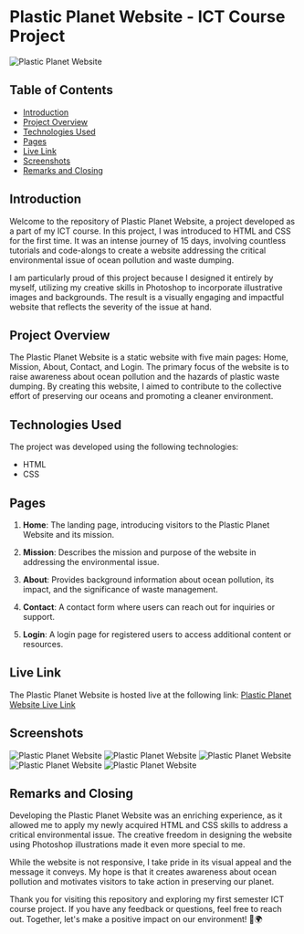 # Plastic Planet Website - ICT Course Project

![Plastic Planet Website](link_to_your_image_here)

## Table of Contents
- [Introduction](#introduction)
- [Project Overview](#project-overview)
- [Technologies Used](#technologies-used)
- [Pages](#pages)
- [Live Link](#live-link)
- [Screenshots](#screenshots)
- [Remarks and Closing](#remarks-and-closing)

## Introduction

Welcome to the repository of Plastic Planet Website, a project developed as a part of my ICT course. In this project, I was introduced to HTML and CSS for the first time. It was an intense journey of 15 days, involving countless tutorials and code-alongs to create a website addressing the critical environmental issue of ocean pollution and waste dumping.

I am particularly proud of this project because I designed it entirely by myself, utilizing my creative skills in Photoshop to incorporate illustrative images and backgrounds. The result is a visually engaging and impactful website that reflects the severity of the issue at hand.

## Project Overview

The Plastic Planet Website is a static website with five main pages: Home, Mission, About, Contact, and Login. The primary focus of the website is to raise awareness about ocean pollution and the hazards of plastic waste dumping. By creating this website, I aimed to contribute to the collective effort of preserving our oceans and promoting a cleaner environment.

## Technologies Used

The project was developed using the following technologies:

- HTML
- CSS

## Pages

1. **Home**: The landing page, introducing visitors to the Plastic Planet Website and its mission.

2. **Mission**: Describes the mission and purpose of the website in addressing the environmental issue.

3. **About**: Provides background information about ocean pollution, its impact, and the significance of waste management.

4. **Contact**: A contact form where users can reach out for inquiries or support.

5. **Login**: A login page for registered users to access additional content or resources.

## Live Link

The Plastic Planet Website is hosted live at the following link:
[Plastic Planet Website Live Link](https://mbilal-x.github.io/web_firstSemesterProject_plasticPlanet_website)

## Screenshots

![Plastic Planet Website](link_to_your_image_here)
![Plastic Planet Website](link_to_your_image_here)
![Plastic Planet Website](link_to_your_image_here)
![Plastic Planet Website](link_to_your_image_here)
![Plastic Planet Website](link_to_your_image_here)


## Remarks and Closing

Developing the Plastic Planet Website was an enriching experience, as it allowed me to apply my newly acquired HTML and CSS skills to address a critical environmental issue. The creative freedom in designing the website using Photoshop illustrations made it even more special to me.

While the website is not responsive, I take pride in its visual appeal and the message it conveys. My hope is that it creates awareness about ocean pollution and motivates visitors to take action in preserving our planet.

Thank you for visiting this repository and exploring my first semester ICT course project. If you have any feedback or questions, feel free to reach out. Together, let's make a positive impact on our environment! 🌊🌍
